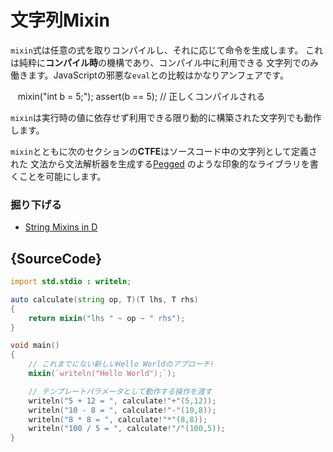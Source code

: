 # 文字列Mixin

`mixin`式は任意の式を取りコンパイルし、それに応じて命令を生成します。
これは純粋に**コンパイル時**の機構であり、コンパイル中に利用できる
文字列でのみ働きます。JavaScriptの邪悪な`eval`との比較はかなりアンフェアです。

    mixin("int b = 5;");
    assert(b == 5); // 正しくコンパイルされる

`mixin`は実行時の値に依存せず利用できる限り動的に構築された文字列でも動作します。

`mixin`とともに次のセクションの**CTFE**はソースコード中の文字列として定義された
文法から文法解析器を生成する[Pegged](https://github.com/PhilippeSigaud/Pegged)
のような印象的なライブラリを書くことを可能にします。

### 掘り下げる
- [String Mixins in D](https://dlang.org/spec/expression.html#mixin_expressions)

## {SourceCode}

```d
import std.stdio : writeln;

auto calculate(string op, T)(T lhs, T rhs)
{
    return mixin("lhs " ~ op ~ " rhs");
}

void main()
{
    // これまでにない新しいHello Worldのアプローチ!
    mixin(`writeln("Hello World");`);

    // テンプレートパラメータとして動作する操作を渡す
    writeln("5 + 12 = ", calculate!"+"(5,12));
    writeln("10 - 8 = ", calculate!"-"(10,8));
    writeln("8 * 8 = ", calculate!"*"(8,8));
    writeln("100 / 5 = ", calculate!"/"(100,5));
}
```
